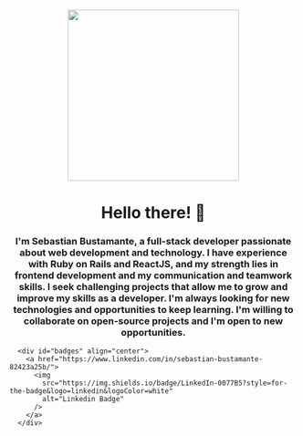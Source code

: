 ### 

<!--
**Sbustamante301/Sbustamante301** is a ✨ _special_ ✨ repository because its `README.md` (this file) appears on your GitHub profile.

Here are some ideas to get you started:

- 🔭 I’m currently working on ...
- 🌱 I’m currently learning ...
- 👯 I’m looking to collaborate on ...
- 🤔 I’m looking for help with ...
- 💬 Ask me about ...
- 📫 How to reach me: ...
- 😄 Pronouns: ...
- ⚡ Fun fact: ...
-->
 <div id="header" align="center">
      <img
        src="https://media.giphy.com/media/Dh5q0sShxgp13DwrvG/giphy.gif"
        width="300"
      />
      <h1 align="center">Hello there! 👋</h1>
      <h3 align="center">
        I'm Sebastian Bustamante, a full-stack developer passionate about web
        development and technology. I have experience with Ruby on Rails and
        ReactJS, and my strength lies in frontend development and my
        communication and teamwork skills. I seek challenging projects that
        allow me to grow and improve my skills as a developer. I'm always
        looking for new technologies and opportunities to keep learning. I'm
        willing to collaborate on open-source projects and I'm open to new
        opportunities.
      </h3>
 </div>

      <div id="badges" align="center">
        <a href="https://www.linkedin.com/in/sebastian-bustamante-82423a25b/">
          <img
            src="https://img.shields.io/badge/LinkedIn-0077B5?style=for-the-badge&logo=linkedin&logoColor=white"
            alt="Linkedin Badge"
          />
        </a>
      </div>
